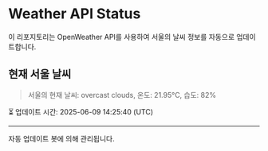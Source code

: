 
# Weather API Status

이 리포지토리는 OpenWeather API를 사용하여 서울의 날씨 정보를 자동으로 업데이트합니다.

## 현재 서울 날씨
> 서울의 현재 날씨: overcast clouds, 온도: 21.95°C, 습도: 82%

⏳ 업데이트 시간: 2025-06-09 14:25:40 (UTC)

---
자동 업데이트 봇에 의해 관리됩니다.
